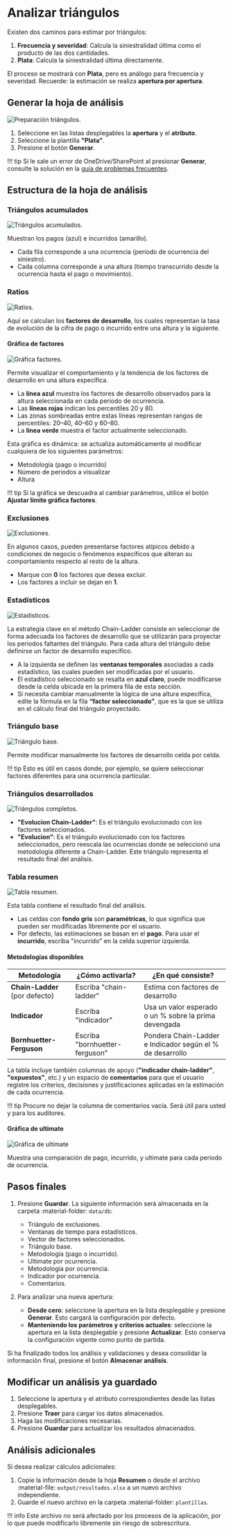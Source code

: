 # Analizar triángulos

Existen dos caminos para estimar por triángulos:

1. **Frecuencia y severidad**: Calcula la siniestralidad última como el producto de las dos cantidades.
2. **Plata**: Calcula la siniestralidad última directamente.

El proceso se mostrará con **Plata**, pero es análogo para frecuencia y severidad. Recuerde: la estimación se realiza **apertura por apertura**.

## Generar la hoja de análisis

![Preparación triángulos.](../assets/frontend/plantilla.png)

1. Seleccione en las listas desplegables la **apertura** y el **atributo**.
2. Seleccione la plantilla **"Plata"**.
3. Presione el botón **Generar**.

!!! tip
    Si le sale un error de OneDrive/SharePoint al presionar **Generar**, consulte la solución en la [guía de problemas frecuentes](../faq.md#2-error-de-onedrivesharepoint).

## Estructura de la hoja de análisis

### Triángulos acumulados

![Triángulos acumulados.](../assets/plantilla/triangulos.png)

Muestran los pagos (azul) e incurridos (amarillo).

- Cada fila corresponde a una ocurrencia (periodo de ocurrencia del siniestro).
- Cada columna corresponde a una altura (tiempo transcurrido desde la ocurrencia hasta el pago o movimiento).

### Ratios

![Ratios.](../assets/plantilla/ratios.png)

Aquí se calculan los **factores de desarrollo**, los cuales representan la tasa de evolución de la cifra de pago o incurrido entre una altura y la siguiente.

#### Gráfica de factores

![Gráfica factores.](../assets/plantilla/grafica_factores.png)

Permite visualizar el comportamiento y la tendencia de los factores de desarrollo en una altura específica.

- La **línea azul** muestra los factores de desarrollo observados para la altura seleccionada en cada periodo de ocurrencia.
- Las **líneas rojas** indican los percentiles 20 y 80.
- Las zonas sombreadas entre estas líneas representan rangos de percentiles: 20–40, 40–60 y 60–80.
- La **línea verde** muestra el factor actualmente seleccionado.

Esta gráfica es dinámica: se actualiza automáticamente al modificar cualquiera de los siguientes parámetros:

- Metodología (pago o incurrido)
- Número de periodos a visualizar
- Altura

!!! tip
    Si la gráfica se descuadra al cambiar parámetros, utilice el botón **Ajustar límite gráfica factores**.

### Exclusiones

![Exclusiones.](../assets/plantilla/exclusiones.png)

En algunos casos, pueden presentarse factores atípicos debido a condiciones de negocio o fenómenos específicos que alteran su comportamiento respecto al resto de la altura.

- Marque con **0** los factores que desea excluir.
- Los factores a incluir se dejan en **1**.

### Estadísticos

![Estadísticos.](../assets/plantilla/estadisticos.png)

La estrategia clave en el método Chain-Ladder consiste en seleccionar de forma adecuada los factores de desarrollo que se utilizarán  para proyectar los periodos faltantes del triángulo. Para cada altura del triángulo debe definirse un factor de desarrollo específico.

- A la izquierda se definen las **ventanas temporales** asociadas a cada estadístico, las cuales pueden ser modificadas por el usuario.
- El estadístico seleccionado se resalta en **azul claro**, puede modificarse desde la celda ubicada en la primera fila de esta sección.
- Si necesita cambiar manualmente la lógica de una altura específica, edite la fórmula en la fila **“factor seleccionado”**, que es la que se utiliza en el cálculo final del triángulo proyectado.

### Triángulo base

![Triángulo base.](../assets/plantilla/base.png)

Permite modificar manualmente los factores de desarrollo celda por celda.

!!! tip
    Esto es útil en casos donde, por ejemplo, se quiere seleccionar factores diferentes para una ocurrencia particular.

### Triángulos desarrollados

![Triángulos completos.](../assets/plantilla/evolucion.png)

- **"Evolucion Chain-Ladder"**: Es el triángulo evolucionado con los factores seleccionados.
- **"Evolucion"**: Es el triángulo evolucionado con los factores seleccionados, pero reescala las ocurrencias donde se seleccionó una metodología diferente a Chain-Ladder. Este triángulo representa el resultado final del análisis.

### Tabla resumen

![Tabla resumen.](../assets/plantilla/tabla_resumen.png)

Esta tabla contiene el resultado final del análisis.

- Las celdas con **fondo gris** son **paramétricas**, lo que significa que pueden ser modificadas libremente por el usuario.
- Por defecto, las estimaciones se basan en el **pago**. Para usar el **incurrido**, escriba "incurrido" en la celda superior izquierda.

#### Metodologías disponibles

|Metodología                    |¿Cómo activarla?               |¿En qué consiste?                                         |
|-------------------------------|-------------------------------|----------------------------------------------------------|
|**Chain-Ladder** (por defecto) |Escriba "chain-ladder"         |Estima con factores de desarrollo                         |
|**Indicador**                  |Escriba "indicador"            |Usa un valor esperado o un % sobre la prima devengada     |
|**Bornhuetter-Ferguson**       |Escriba "bornhuetter-ferguson" |Pondera Chain-Ladder e Indicador según el % de desarrollo |

La tabla incluye también columnas de apoyo (**"indicador chain-ladder"**, **"expuestos"**, etc.) y un espacio de **comentarios** para que el usuario registre los criterios, decisiones y justificaciones aplicadas en la estimación de cada ocurrencia.

!!! tip
    Procure no dejar la columna de comentarios vacía. Será útil para usted y para los auditores.

#### Gráfica de ultimate

![Gráfica de ultimate](../assets/plantilla/grafica_ultimate.png)

Muestra una comparación de pago, incurrido, y ultimate para cada periodo de ocurrencia.

## Pasos finales

1. Presione **Guardar**. La siguiente información será almacenada en la carpeta :material-folder: `data/db`:

    - Triángulo de exclusiones.
    - Ventanas de tiempo para estadísticos.
    - Vector de factores seleccionados.
    - Triángulo base.
    - Metodología (pago o incurrido).
    - Ultimate por ocurrencia.
    - Metodología por ocurrencia.
    - Indicador por ocurrencia.
    - Comentarios.

2. Para analizar una nueva apertura:

    - **Desde cero**: seleccione la apertura en la lista desplegable y presione **Generar**. Esto cargará la configuración por defecto.
    - **Manteniendo los parámetros y criterios actuales**: seleccione la apertura en la lista desplegable y presione **Actualizar**. Esto conserva la configuración vigente como punto de partida.

Si ha finalizado todos los análisis y validaciones y desea consolidar la información final, presione el botón **Almacenar análisis**.

## Modificar un análisis ya guardado

1. Seleccione la apertura y el atributo correspondientes desde las listas desplegables.
2. Presione **Traer** para cargar los datos almacenados.
3. Haga las modificaciones necesarias.
4. Presione **Guardar** para actualizar los resultados almacenados.

## Análisis adicionales

Si desea realizar cálculos adicionales:

1. Copie la información desde la hoja **Resumen** o desde el archivo :material-file: `output/resultados.xlsx` a un nuevo archivo independiente.
2. Guarde el nuevo archivo en la carpeta :material-folder: `plantillas`.

!!! info
    Este archivo no será afectado por los procesos de la aplicación, por lo que puede modificarlo libremente sin riesgo de sobrescritura.
